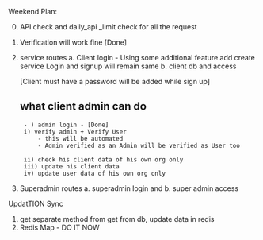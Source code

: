 Weekend Plan: 

0. API check and daily_api _limit check for all the request
1. Verification will work fine [Done]
2. service routes
    a. Client login - Using some additional feature add create service
        Login and signup will remain same
    b. client db and access

    [Client must have a password will be added while sign up]
    
    ## what client admin can do 
        - ) admin login - [Done] 
        i) verify admin + Verify User
            - this will be automated
            - Admin verified as an Admin will be verified as User too
            - 
        ii) check his client data of his own org only
        iii) update his client data 
        iv) update user data of his own org only



3. Superadmin routes
    a. superadmin login and
    b. super admin access 


UpdatTION Sync
1. get separate method from get from db, update data in redis
2. Redis Map - DO IT NOW